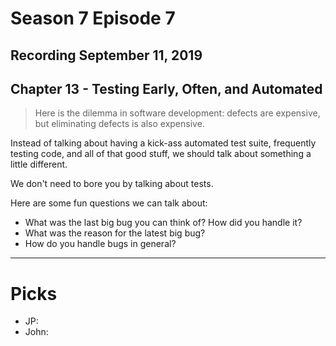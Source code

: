 # Season 7 Episode 7

## Recording September 11, 2019

## Chapter 13 - Testing Early, Often, and Automated

> Here is the dilemma in software development: defects are expensive, but eliminating defects is also expensive.

Instead of talking about having a kick-ass automated test suite, frequently testing code, and all of that good stuff, we should talk about something a little different.

We don't need to bore you by talking about tests.

Here are some fun questions we can talk about:

- What was the last big bug you can think of? How did you handle it?
- What was the reason for the latest big bug?
- How do you handle bugs in general?

---

# Picks

- JP:
- John:
